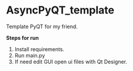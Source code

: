 # AsyncPyQT_template
Template PyQT for my friend.

**Steps for run**
1. Install requirements.
2. Run main.py
3. If need edit GUI open ui files with Qt Designer.
